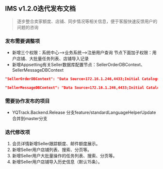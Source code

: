﻿## IMS v1.2.0迭代发布文档

> 逐步整合卖家额度、店铺、同步情况等相关信息，便于客服快速反馈用户的问题的咨询

### 发布需要调整项

* 新增三个权限：系统中心-->业务系统-->注册用户查询 节点下面加子权限：用户店铺、大批量任务列表、店铺导入记录
* 新增Appsetting有关Seller数据库配置节点：SellerOrderDBContext、SellerMessageDBContext

```json
"SellerOrderDBContext": "Data Source=172.16.1.246,4433;Initial Catalog=YQTrackV5_SellerOrder1;User ID=17userdbvisitor;password=ZtQJe3WXbJkCJo4Z;persist security info=true;",

"SellerMessageDBContext": "Data Source=172.16.1.246,4433;Initial Catalog=YQTrackV5_SellerMessage1;User ID=17userdbvisitor;password=ZtQJe3WXbJkCJo4Z;persist security info=true;"
```

### 需要协作发布的项目

* YQTrack.Backend.Release 分支feature/standardLanguageHelperUpdate 合并到master分支

### 迭代修改项

1. 会员详情新增Seller跟踪额度、邮件额度展示。
2. 新增Seller用户店铺列表、搜索、分页等。
3. 新增Seller用户大批量操作的任务列表、搜索、分页等。
4. 新增Seller用户店铺导入历史信息（默认15条）。


